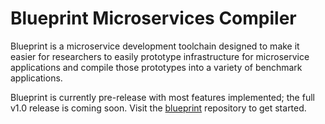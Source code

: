 # Blueprint Microservices Compiler

Blueprint is a microservice development toolchain designed to make it easier for researchers to easily prototype infrastructure for microservice applications and compile those prototypes into a variety of benchmark applications.

Blueprint is currently pre-release with most features implemented; the full v1.0 release is coming soon.  Visit the [blueprint](https://github.com/Blueprint-uServices/blueprint) repository to get started.
